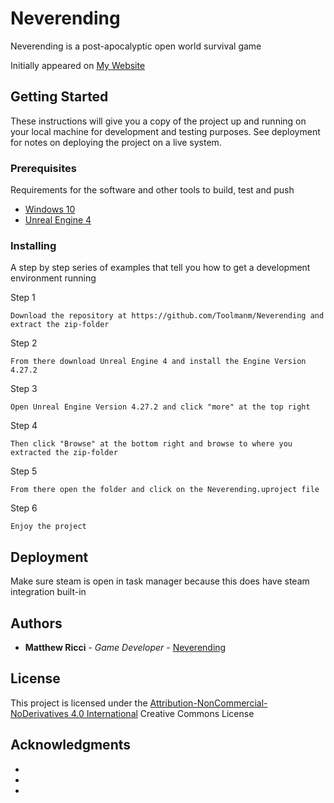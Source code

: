 # Neverending

Neverending is a post-apocalyptic open world survival game

Initially appeared on
[My Website](https://neverending.ml/)

## Getting Started

These instructions will give you a copy of the project up and running on
your local machine for development and testing purposes. See deployment
for notes on deploying the project on a live system.

### Prerequisites

Requirements for the software and other tools to build, test and push 
- [Windows 10](https://www.microsoft.com/en-us/software-download/windows10)
- [Unreal Engine 4](https://www.unrealengine.com/en-US/download)

### Installing

A step by step series of examples that tell you how to get a development
environment running

Step 1

    Download the repository at https://github.com/Toolmanm/Neverending and extract the zip-folder 

Step 2

    From there download Unreal Engine 4 and install the Engine Version 4.27.2
    
Step 3

    Open Unreal Engine Version 4.27.2 and click "more" at the top right 
    
Step 4

    Then click "Browse" at the bottom right and browse to where you extracted the zip-folder
    
Step 5

    From there open the folder and click on the Neverending.uproject file 

Step 6

    Enjoy the project
    
## Deployment

Make sure steam is open in task manager because this does have steam integration built-in

## Authors

  - **Matthew Ricci** - *Game Developer* -
    [Neverending](https://neverending.ml/)

## License

This project is licensed under the [Attribution-NonCommercial-NoDerivatives 4.0 International](https://creativecommons.org/licenses/by-nc-nd/4.0/)
Creative Commons License 

## Acknowledgments

  - 
  - 
  - 

